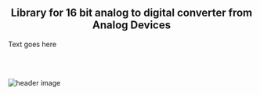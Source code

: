 
<b><h2><center>Library for 16 bit analog to digital converter from Analog Devices</center></h1></b>

Text goes here

<br>
<br>

![header image](https://raw.github.com/KrisKasprzak/LTC1867/master/images/LTCvsTeensy32-16b.jpg)



